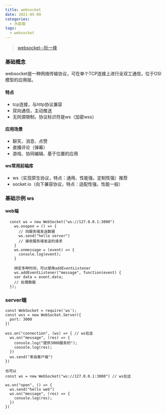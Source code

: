 ```yaml
---
title: websocket
date: 2021-05-09
categories: 
  - 大前端
tags: 
  - websocket
---
```


> [websocket--阮一峰](http://www.ruanyifeng.com/blog/2017/05/websocket.html)

### 基础概念

websocket是一种网络传输协议，可在单个TCP连接上进行全双工通信，位于OSI模型的应用层。

#### 特点

- tcp连接，与http协议兼容
- 双向通信，主动推送
- 无同源限制，协议标识符是ws（加密wss）

#### 应用场景

- 聊天、消息、点赞
- 直播评论（弹幕）
- 游戏、协同编辑、基于位置的应用

#### ws常用前端库

- ws（实现原生协议，特点：通用、性能强，定制性强）推荐
- socket.io（向下兼容协议，特点：适配性强，性能一般）

### 基础示例 ws

#### web端

```
  const ws = new WebSocket("ws://127.0.0.1:3000")
    ws.onopen = () => {
      // 向服务端发送数据
      ws.send("hello server")
      // 接收服务端发送的请求
    }
    ws.onmessage = (event) => {
      console.log(event);
    }
    
    绑定多种时间，可以使用addEventListener
    ws.addEventListener("message", function(event) {
    var data = event.data;
    // 处理数据
  });
```

### server端

```
const WebSocket = require('ws');
const wss = new WebSocket.Server({
  port: 3000
})

wss.on("connection", (ws) => { // ws在这
  ws.on("message", (res) => {
    console.log("提供3000服务的");
    console.log(res);
  })
  ws.send("来自客户端")
})

也可以
const ws = new WebSocket("ws://127.0.0.1:3000") // ws在这

ws.on("open", () => {
  ws.send("hello web")
  ws.on("message", (res) => {
    console.log(res);
  })
})
```
